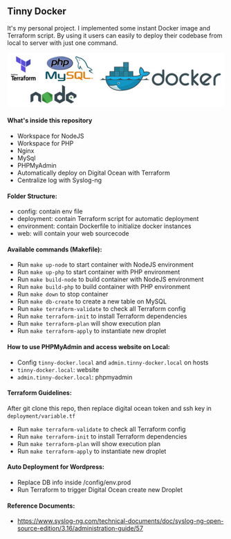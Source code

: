 ## Tinny Docker

It's my personal project. I implemented some instant Docker image and Terraform script. 
By using it users can easily to deploy their codebase from local to server with just one command.

![alt text](images/logo.jpg)
#### What's inside this repository

- Workspace for NodeJS
- Workspace for PHP
- Nginx
- MySql
- PHPMyAdmin
- Automatically deploy on Digital Ocean with Terraform
- Centralize log with Syslog-ng

#### Folder Structure:

- config: contain env file
- deployment: contain Terraform script for automatic deployment
- environment: contain Dockerfile to initialize docker instances
- web: will contain your web sourcecode

#### Available commands (Makefile):

- Run `make up-node` to start container with NodeJS environment
- Run `make up-php` to start container with PHP environment
- Run `make build-node` to build container with NodeJS environment
- Run `make build-php` to build container with PHP environment
- Run `make down` to stop container
- Run `make db-create` to create a new table on MySQL
- Run `make terraform-validate` to check all Terraform config
- Run `make terraform-init` to install Terraform dependencies
- Run `make terraform-plan` will show execution plan
- Run `make terraform-apply` to instantiate new droplet

#### How to use PHPMyAdmin and access website on Local:

- Config `tinny-docker.local` and `admin.tinny-docker.local` on hosts
- `tinny-docker.local`: website
- `admin.tinny-docker.local`: phpmyadmin

#### Terraform Guidelines:

After git clone this repo, then replace digital ocean token and ssh key in `deployment/variable.tf`

- Run `make terraform-validate` to check all Terraform config
- Run `make terraform-init` to install Terraform dependencies
- Run `make terraform-plan` will show execution plan
- Run `make terraform-apply` to instantiate new droplet

#### Auto Deployment for Wordpress:

- Replace DB info inside /config/env.prod
- Run Terraform to trigger Digital Ocean create new Droplet

#### Reference Documents:
- https://www.syslog-ng.com/technical-documents/doc/syslog-ng-open-source-edition/3.16/administration-guide/57
